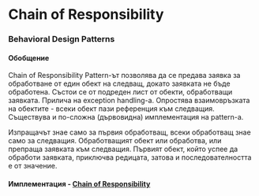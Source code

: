 # Chain of Responsibility
### Behavioral Design Patterns

#### Обобщение
Chain of Responsibility Pattern-ът позволява да се предава заявка за обработване от един обект на следващ, докато заявката не бъде обработена.
Състои се от подреден лист от обекти, обработващи заявката. Прилича на exception handling-a. Опростява взаимовръзката на обектите - 
всеки обект пази референция към следващия. Съществува и по-сложна (дървовидна) имплементация на pattern-a.

Изпращачът знае само за първия обработващ, всеки обработващ знае само за следващия. Обработващият обект или обработва, или препраща
заявката към следващия. Първият обект, който успее да обработи заявката, приключва редицата, затова и последователността е от значение.

#### Имплементация - [Chain of Responsibility](/ChainOfResponsibility)
